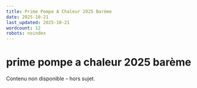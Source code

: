 ```yaml
---
title: Prime Pompe A Chaleur 2025 Barème
date: 2025-10-21
last_updated: 2025-10-21
wordcount: 12
robots: noindex
---
```


# prime pompe a chaleur 2025 barème

Contenu non disponible – hors sujet.